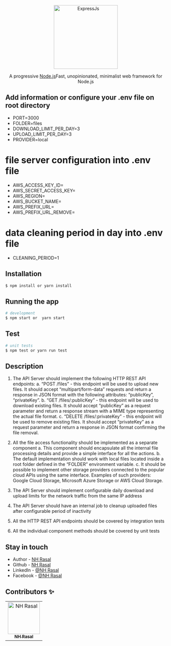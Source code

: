 <p align="center">
  <a href="https://expressjs.com" target="blank"><img src="https://expressjs.com/images/favicon.png" width="200" alt="ExpressJs" /></a>
</p>

  <p align="center">A progressive <a href="http://nodejs.org" target="_blank">Node.js</a>Fast, unopinionated, minimalist web framework for Node.js</p>
    <p align="center">

## Add information or configure your .env file on root directory

- PORT=3000
- FOLDER=files
- DOWNLOAD_LIMIT_PER_DAY=3
- UPLOAD_LIMIT_PER_DAY=3
- PROVIDER=local

# file server configuration into .env file

- AWS_ACCESS_KEY_ID=
- AWS_SECRET_ACCESS_KEY=
- AWS_REGION=
- AWS_BUCKET_NAME=
- AWS_PREFIX_URL=
- AWS_PREFIX_URL_REMOVE=

# data cleaning period in day into .env file

- CLEANING_PERIOD=1

## Installation

```bash
$ npm install or yarn install
```

## Running the app

```bash
# development
$ npm start or  yarn start

```

## Test

```bash
# unit tests
$ npm test or yarn run test
```

## Description

1. The API Server should implement the following HTTP REST API endpoints:
   a. “POST /files” - this endpoint will be used to upload new files. It should accept
   “multipart/form-data” requests and return a response in JSON format with the
   following attributes: “publicKey”, “privateKey”.
   b. “GET /files/:publicKey” - this endpoint will be used to download existing files. It
   should accept “publicKey” as a request parameter and return a response stream
   with a MIME type representing the actual file format.
   c. “DELETE /files/:privateKey” - this endpoint will be used to remove existing files.
   It should accept “privateKey” as a request parameter and return a response in
   JSON format confirming the file removal.

2. All the file access functionality should be implemented as a separate component
   a. This component should encapsulate all the internal file processing details and
   provide a simple interface for all the actions.
   b. The default implementation should work with local files located inside a root
   folder defined in the “FOLDER” environment variable.
   c. It should be possible to implement other storage providers connected to the
   popular cloud APIs using the same interface. Examples of such providers:
   Google Cloud Storage, Microsoft Azure Storage or AWS Cloud Storage.
3. The API Server should implement configurable daily download and upload limits for the
   network traffic from the same IP address
4. The API Server should have an internal job to cleanup uploaded files after configurable
   period of inactivity
5. All the HTTP REST API endpoints should be covered by integration tests
6. All the individual component methods should be covered by unit tests

## Stay in touch

- Author - [NH Rasal](https://www.linkedin.com/in/nhrasalcse/)
- Github - [NH Rasal](https://github.com/nhrasal/)
- LinkedIn - [@NH Rasal](https://www.linkedin.com/in/nhrasalcse/)
- Facebook - [@NH Rasal](https://www.facebook.com/nhrasal.cse/)

## Contributors ✨

<table>
  <tbody>
    <tr>
      <td align="center">
        <a href="https://github.com"><img src="https://avatars.githubusercontent.com/u/32142476?v=4" width="100px;" alt="NH Rasal"/><br /><sub><b>NH Rasal</b></sub></a>
      </td>
    </tr>
  </tbody>
</table>
